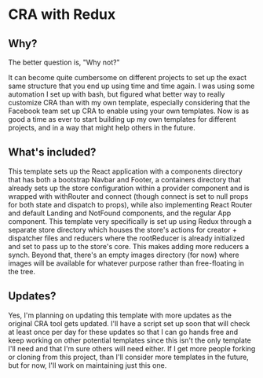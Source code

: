 # CRA with Redux

## Why?

The better question is, "Why not?"

It can become quite cumbersome on different projects to set up the exact same structure that you end up using time and time again. I was using some automation I set up with bash, but figured what better way to really customize CRA than with my own template, especially considering that the Facebook team set up CRA to enable using your own templates. Now is as good a time as ever to start building up my own templates for different projects, and in a way that might help others in the future.

## What's included?

This template sets up the React application with a components directory that has both a bootstrap Navbar and Footer, a containers directory that already sets up the store configuration within a provider component and is wrapped with withRouter and connect (though connect is set to null props for both state and dispatch to props), while also implementing React Router and default Landing and NotFound components, and the regular App component. This template very specifically is set up using Redux through a separate store directory which houses the store's actions for creator + dispatcher files and reducers where the rootReducer is already initialized and set to pass up to the store's core. This makes adding more reducers a synch. Beyond that, there's an empty images directory (for now) where images will be available for whatever purpose rather than free-floating in the tree.

## Updates?

Yes, I'm planning on updating this template with more updates as the original CRA tool gets updated. I'll have a script set up soon that will check at least once per day for these updates so that I can go hands free and keep working on other potential templates since this isn't the only template I'll need and that I'm sure others will need either. If I get more people forking or cloning from this project, than I'll consider more templates in the future, but for now, I'll work on maintaining just this one.
